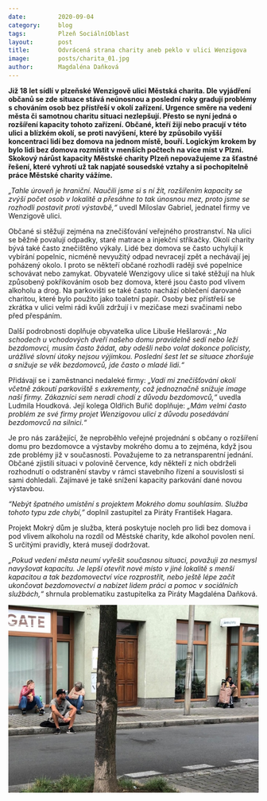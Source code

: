 ```yaml
---
date:         2020-09-04
category:     blog
tags:         Plzeň SociálníOblast
layout:       post
title:        Odvrácená strana charity aneb peklo v ulici Wenzigova
image:        posts/charita_01.jpg
author:       Magdaléna Daňková
---
```

**Již 18 let sídlí v plzeňské Wenzigově ulici Městská charita. Dle vyjádření občanů se zde situace stává neúnosnou a poslední roky gradují problémy s chováním osob bez přístřeší v okolí zařízení. Urgence směre na vedení města či samotnou charitu situaci nezlepšují. Přesto se nyní jedná o rozšíření kapacity tohoto zařízení. Občané, kteří žijí nebo pracují v této ulici a blízkém okolí, se proti navýšení, které by způsobilo vyšší koncentraci lidí bez domova na jednom místě, bouří. Logickým krokem by bylo lidi bez domova rozmístit v menších počtech na více míst v Plzni. Skokový nárůst kapacity Městské charity Plzeň nepovažujeme za šťastné řešení, které vyhrotí už tak napjaté sousedské vztahy a si pochopitelně práce Městské charity vážíme.**

*„Tahle úroveň je hraniční. Naučili jsme si s ní žít, rozšířením kapacity se zvýší počet osob v lokalitě a přesáhne to tak únosnou mez, proto jsme se rozhodli postavit proti výstavbě,“* uvedl Miloslav Gabriel, jednatel firmy ve Wenzigově ulici.

Občané si stěžují zejména na znečišťování veřejného prostranství. Na ulici se běžně povalují odpadky, staré matrace a injekční stříkačky. Okolí charity bývá také často znečištěno výkaly. Lidé bez domova se často uchylují k vybírání popelnic, nicméně nevyužitý odpad nevracejí zpět a nechávají jej poházený okolo. I proto se někteří občané rozhodli raději své popelnice schovávat nebo zamykat. Obyvatelé Wenzigovy ulice si také stěžují na hluk způsobený pokřikováním osob bez domova, které jsou často pod vlivem alkoholu a drog. Na parkovišti se také často nachází oblečení darované charitou, které bylo použito jako toaletní papír. Osoby bez přístřeší se zkrátka v ulici velmi rádi kvůli zdržují i v mezičase mezi svačinami nebo před přespáním.

Další podrobnosti doplňuje obyvatelka ulice Libuše Hešlarová: *„Na schodech u vchodových dveří našeho domu pravidelně sedí nebo leží bezdomovci, musím často žádat, aby odešli nebo volat dokonce policisty, urážlivé slovní útoky nejsou výjimkou. Poslední šest let se situace zhoršuje a snižuje se věk bezdomovců, jde často o mladé lidi.“*

Přidávají se i zaměstnanci nedaleké firmy: *„Vadí mi znečišťování okolí včetně zákoutí parkoviště s exkrementy, což jednoznačně snižuje image naší firmy. Zákazníci sem neradi chodí z důvodu bezdomovců,“* uvedla Ludmila Houdková. Její kolega Oldřich Buřič doplňuje: *„Mám velmi často problém ze své firmy projet Wenzigovou ulicí z důvodu posedávání bezdomovců na silnici.“*

Je pro nás zarážející, že neproběhlo veřejné projednání s občany o rozšíření domu pro bezdomovce a výstavby mokrého domu a to zejména, když jsou zde problémy již v současnosti. Považujeme to za netransparentní jednání. Občané zjistili situaci v polovině července, kdy někteří z nich obdrželi rozhodnutí o odstranění stavby v rámci stavebního řízení a souvislosti si sami dohledali. Zajímavé je také snížení kapacity parkování dané novou výstavbou.

*“Nebýt špatného umístění s projektem Mokrého domu souhlasím. Služba tohoto typu zde chybí,”* doplnil zastupitel za Piráty František Hagara.

Projekt Mokrý dům je služba, která poskytuje nocleh pro lidi bez domova i pod vlivem alkoholu na rozdíl od Městské charity, kde alkohol povolen není. S určitými pravidly, která musejí dodržovat.

*„Pokud vedení města neumí vyřešit současnou situaci, považuji za nesmysl navyšovat kapacitu. Je lepší otevřít nové místo v jiné lokalitě s menší kapacitou a tak bezdomovectví více rozprostřít, nebo ještě lépe začít ukončovat bezdomovectví a nabízet lidem práci a pomoc v sociálních službách,“* shrnula problematiku zastupitelka za Piráty Magdaléna Daňková.

![](/assets/img/posts/charita_02.jpg)
